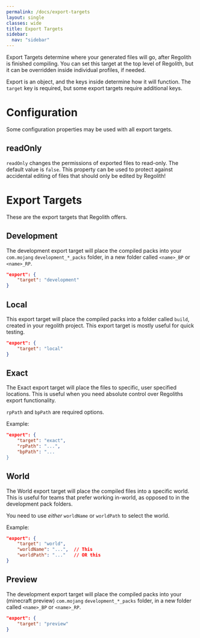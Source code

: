 ```yaml
---
permalink: /docs/export-targets
layout: single
classes: wide
title: Export Targets
sidebar:
  nav: "sidebar"
---
```


Export Targets determine where your generated files will go, after Regolith is finished compiling. You can set this target at the top level of Regolith, but it can be overridden inside individual profiles, if needed.

Export is an object, and the keys inside determine how it will function. The `target` key is required, but some export targets require additional keys.

# Configuration

Some configuration properties may be used with all export targets.

## readOnly

`readOnly` changes the permissions of exported files to read-only. The default value is `false`. This property can be used to protect against accidental editing of files that should only be edited by Regolith!

# Export Targets

These are the export targets that Regolith offers.

## Development

The development export target will place the compiled packs into your `com.mojang` `development_*_packs` folder, in a new folder called `<name>_BP` or `<name>_RP`.

```json
"export": {
    "target": "development"
}
```

## Local

This export target will place the compiled packs into a folder called `build`, created in your regolith project. This export target is mostly useful for quick testing.

```json
"export": {
    "target": "local"
}
```

## Exact

The Exact export target will place the files to specific, user specified locations. This is useful when you need absolute control over Regoliths export functionality.

`rpPath` and `bpPath` are required options.

Example:

```json
"export": {
    "target": "exact",
    "rpPath": "...",
    "bpPath": "...
}
```

## World

The World export target will place the compiled files into a specific world. This is useful for teams that prefer working in-world, as opposed to in the development pack folders.

You need to use *either* `worldName` or `worldPath` to select the world.

Example:

```json
"export": {
    "target": "world",
    "worldName": "...",  // This
    "worldPath": "..."   // OR this
}
```

## Preview

The development export target will place the compiled packs into your (minecraft preview) `com.mojang` `development_*_packs` folder, in a new folder called `<name>_BP` or `<name>_RP`.

```json
"export": {
    "target": "preview"
}
```